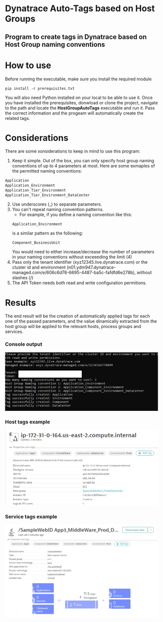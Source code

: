 # Dynatrace Auto-Tags based on Host Groups
## Program to create tags in Dynatrace based on Host Group naming conventions

# How to use
Before running the executable, make sure you install the required module
```
pip install -r prerequisites.txt
```
You will also need Python installed on your local to be able to use it. Once you have installed the prerequisites, donwload or clone the project, navigate to the path and locate the **__HostGroupAutoTags__** executable and run it. Pass the correct information and the progeam will automatically create the related tags.

# Considerations
There are some xonsiderations to keep in mind to use this program:

1.  Keep it simple. Out of the box, you can only specify host group naming conventions of up to 4 parameters at most. Here are some exmaples of the permitted naming conventions:
  ```
  Application
  Application_Environment
  Application_Tier_Environment
  Application_Tier_Environment_DataCenter
  ```
2.  Use underscores (_) to separate parameters.
3.  You can't repeat naming convention patterns.
    - For example, if you define a naming convention like this:
    ```
    Application_Environment
    ```
    is a similar pattern as the following:
    ```
    Component_BusinessUnit
    ```
    You would need to either increase/decrease the number of parameters in your naming conventions without exceeeding the limit (4)
4.  Pass only the tenant identifier (xyz12345.live.dynatrace.com) or the cluster id and environment (n01.ydm947.dynatrace-managed.com/e/606c6d76-6695-4487-ba5c-fafdfd6e278b), without slashes (/)
5.  The API Token needs both read and write configuration permitions.

# Results
The end result will be the creation of automatically applied tags for each one of the passed parameters, and the value dinamically extracted from the host group will be applied to the relevant hosts, process groups and services.

### Console output
![Console](https://github.com/axelayala1988/HostGroupAutoTags/blob/master/images/consoleOutput.jpg)

### Host tags example
![Host](https://github.com/axelayala1988/HostGroupAutoTags/blob/master/images/hostTagsExample.jpg)

### Service tags example
![Service](https://github.com/axelayala1988/HostGroupAutoTags/blob/master/images/serviceTagsExample.jpg)
